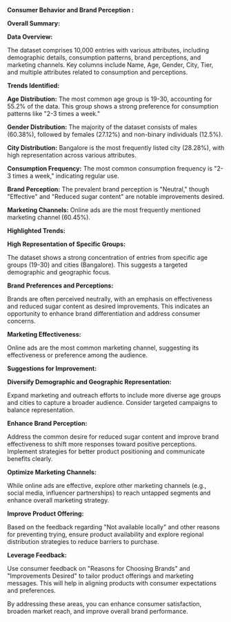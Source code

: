 **Consumer Behavior and Brand Perception :**

**Overall Summary:**

**Data Overview:**

The dataset comprises 10,000 entries with various attributes, including demographic details, consumption patterns, brand perceptions, and marketing channels.
Key columns include Name, Age, Gender, City, Tier, and multiple attributes related to consumption and perceptions.

**Trends Identified:**

**Age Distribution:** The most common age group is 19-30, accounting for 55.2% of the data. This group shows a strong preference for consumption patterns like "2-3 times a week."

**Gender Distribution:** The majority of the dataset consists of males (60.38%), followed by females (27.12%) and non-binary individuals (12.5%).

**City Distribution:** Bangalore is the most frequently listed city (28.28%), with high representation across various attributes.

**Consumption Frequency:** The most common consumption frequency is "2-3 times a week," indicating regular use.

**Brand Perception:** The prevalent brand perception is "Neutral," though "Effective" and "Reduced sugar content" are notable improvements desired.

**Marketing Channels:** Online ads are the most frequently mentioned marketing channel (60.45%).

**Highlighted Trends:**

**High Representation of Specific Groups:**

The dataset shows a strong concentration of entries from specific age groups (19-30) and cities (Bangalore). This suggests a targeted demographic and geographic focus.

**Brand Preferences and Perceptions:**

Brands are often perceived neutrally, with an emphasis on effectiveness and reduced sugar content as desired improvements. This indicates an opportunity to enhance brand differentiation and address consumer concerns.

**Marketing Effectiveness:**

Online ads are the most common marketing channel, suggesting its effectiveness or preference among the audience.

**Suggestions for Improvement:**

**Diversify Demographic and Geographic Representation:**

Expand marketing and outreach efforts to include more diverse age groups and cities to capture a broader audience. Consider targeted campaigns to balance representation.

**Enhance Brand Perception:**

Address the common desire for reduced sugar content and improve brand effectiveness to shift more responses toward positive perceptions. Implement strategies for better product positioning and communicate benefits clearly.

**Optimize Marketing Channels:**

While online ads are effective, explore other marketing channels (e.g., social media, influencer partnerships) to reach untapped segments and enhance overall marketing strategy.

**Improve Product Offering:**

Based on the feedback regarding "Not available locally" and other reasons for preventing trying, ensure product availability and explore regional distribution strategies to reduce barriers to purchase.

**Leverage Feedback:**

Use consumer feedback on "Reasons for Choosing Brands" and "Improvements Desired" to tailor product offerings and marketing messages. This will help in aligning products with consumer expectations and preferences.

By addressing these areas, you can enhance consumer satisfaction, broaden market reach, and improve overall brand performance.
